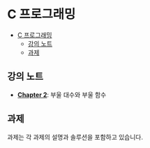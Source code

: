 # C 프로그래밍

- [C 프로그래밍](#c-프로그래밍)
  - [강의 노트](#강의-노트)
  - [과제](#과제)

## 강의 노트

- [**Chapter 2**](Lecture_Notes/Chapter_2.md): 부울 대수와 부울 함수

## 과제

과제는 각 과제의 설명과 솔루션을 포함하고 있습니다.
